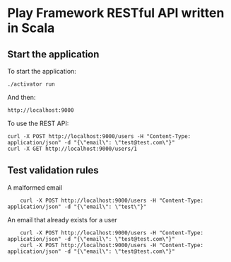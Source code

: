 # Play Framework RESTful API written in Scala

## Start the application

To start the application:

```
./activator run
```

And then:

```
http://localhost:9000
```

To use the REST API:

```
curl -X POST http://localhost:9000/users -H "Content-Type: application/json" -d "{\"email\": \"test@test.com\"}"
curl -X GET http://localhost:9000/users/1 
```
	
## Test validation rules

A malformed email

```
    curl -X POST http://localhost:9000/users -H "Content-Type: application/json" -d "{\"email\": \"test\"}"
```

An email that already exists for a user

```
    curl -X POST http://localhost:9000/users -H "Content-Type: application/json" -d "{\"email\": \"test@test.com\"}"
    curl -X POST http://localhost:9000/users -H "Content-Type: application/json" -d "{\"email\": \"test@test.com\"}"
```
